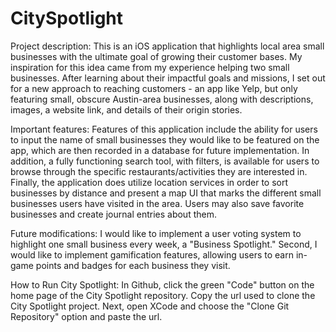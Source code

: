 # CitySpotlight

Project description: This is an iOS application that highlights local area small businesses with the ultimate goal of growing their customer bases. 
My inspiration for this idea came from my experience helping two small businesses. After learning about their impactful goals and missions, I set
out for a new approach to reaching customers - an app like Yelp, but only featuring small, obscure Austin-area businesses, along with descriptions,
images, a website link, and details of their origin stories.

Important features: Features of this application include the ability for users to input the name of small businesses they would like to be featured 
on the app, which are then recorded in a database for future implementation. In addition, a fully functioning search tool, with filters, is available 
for users to browse through the specific restaurants/activities they are interested in. Finally, the application does utilize location services
in order to sort businesses by distance and present a map UI that marks the different small businesses users have visited in the area. Users may also
save favorite businesses and create journal entries about them.

Future modifications: I would like to implement a user voting system to highlight one small business every week, a "Business Spotlight." Second, I would 
like to implement gamification features, allowing users to earn in-game points and badges for each business they visit. 

How to Run City Spotlight: In Github, click the green "Code" button on the home page of the City Spotlight repository. Copy the url used to clone the 
City Spotlight project. Next, open XCode and choose the "Clone Git Repository" option and paste the url.
